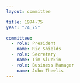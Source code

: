 ```yaml
---
layout: committee

title: 1974-75
year: "74_75"

committee:
  - role: President
    name: Ric Shields
  - role: Secretary
    name: Tim Sluckin
  - role: Business Manager
    name: John Thewlis
---
```

